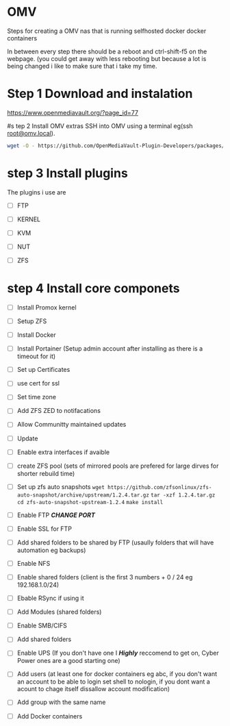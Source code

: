 # OMV
Steps for creating a OMV nas that is running selfhosted docker docker containers

In between every step there should be a reboot and ctrl-shift-f5 on the webpage.
(you could get away with less rebooting but because a lot is being changed i like to make sure that i take my time.


# Step 1 Download and instalation
https://www.openmediavault.org/?page_id=77

#s tep 2 Install OMV extras
SSH into OMV using a terminal eg(ssh root@omv.local).

```sh
wget -O - https://github.com/OpenMediaVault-Plugin-Developers/packages/raw/master/install | bash
```
# step 3 Install plugins
The plugins i use are

- [ ] FTP
- [ ] KERNEL
- [ ] KVM
- [ ] NUT
- [ ] ZFS


# step 4 Install core componets

- [ ] Install Promox kernel
- [ ] Setup ZFS
- [ ] Install Docker
- [ ] Install Portainer (Setup admin account after installing as there is a timeout for it)
- [ ] Set up Certificates
- [ ] use cert for ssl
- [ ] Set time zone
- [ ] Add ZFS ZED to notifacations
- [ ] Allow Communitty maintained updates
- [ ] Update
- [ ] Enable extra interfaces if avaible
- [ ] create ZFS pool (sets of mirrored pools are prefered for large dirves for shorter rebuild time)
- [ ] Set up zfs auto snapshots
    `wget https://github.com/zfsonlinux/zfs-auto-snapshot/archive/upstream/1.2.4.tar.gz`
    `tar -xzf 1.2.4.tar.gz`
    `cd zfs-auto-snapshot-upstream-1.2.4`
    `make install`
    
- [ ] Enable FTP ***CHANGE PORT***
- [ ] Enable SSL for FTP
- [ ] Add shared folders to be shared by FTP (usaully folders that will have automation eg backups)
- [ ] Enable NFS
- [ ] Enable shared folders (client is the first 3 numbers + 0 / 24 eg 192.168.1.0/24)
- [ ] Ebable RSync if using it
- [ ] Add Modules (shared folders)
- [ ] Enable SMB/CIFS
- [ ] Add shared folders

- [ ] Enable UPS (If you don't have one I ***Highly*** reccomend to get on, Cyber Power ones are a good starting one)

- [ ] Add users (at least one for docker containers eg abc, if you don't want an account to be able to login set shell to nologin, if you dont want a acount to chage itself dissallow account modification)
- [ ] Add group with the same name

- [ ] Add Docker containers
